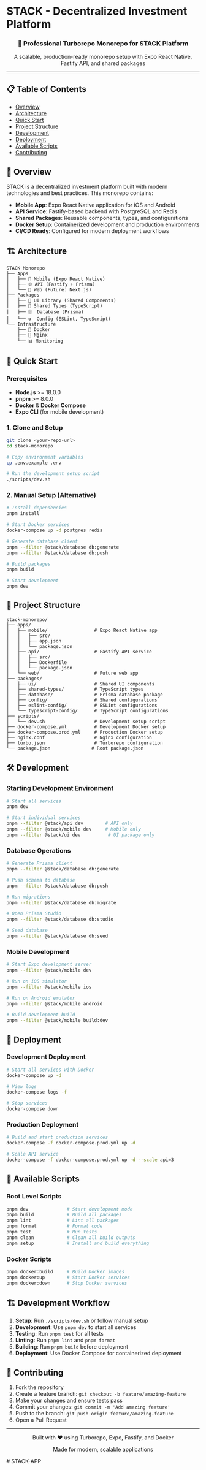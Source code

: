 # STACK - Decentralized Investment Platform

<div align="center">
  <h3>🚀 Professional Turborepo Monorepo for STACK Platform</h3>
  <p>A scalable, production-ready monorepo setup with Expo React Native, Fastify API, and shared packages</p>
</div>

---

## 📋 Table of Contents

- [Overview](#overview)
- [Architecture](#architecture)
- [Quick Start](#quick-start)
- [Project Structure](#project-structure)
- [Development](#development)
- [Deployment](#deployment)
- [Available Scripts](#available-scripts)
- [Contributing](#contributing)

## 🎯 Overview

STACK is a decentralized investment platform built with modern technologies and best practices. This monorepo contains:

- **Mobile App**: Expo React Native application for iOS and Android
- **API Service**: Fastify-based backend with PostgreSQL and Redis
- **Shared Packages**: Reusable components, types, and configurations
- **Docker Setup**: Containerized development and production environments
- **CI/CD Ready**: Configured for modern deployment workflows

## 🏗️ Architecture

```
STACK Monorepo
├── Apps
│   ├── 📱 Mobile (Expo React Native)
│   ├── 🌐 API (Fastify + Prisma)
│   └── 🔮 Web (Future: Next.js)
├── Packages
│   ├── 🎨 UI Library (Shared Components)
│   ├── 📝 Shared Types (TypeScript)
│   ├── 🗄️  Database (Prisma)
│   └── ⚙️  Config (ESLint, TypeScript)
└── Infrastructure
    ├── 🐳 Docker
    ├── 🔄 Nginx
    └── 📊 Monitoring
```

## 🚀 Quick Start

### Prerequisites

- **Node.js** >= 18.0.0
- **pnpm** >= 8.0.0
- **Docker** & **Docker Compose**
- **Expo CLI** (for mobile development)

### 1. Clone and Setup

```bash
git clone <your-repo-url>
cd stack-monorepo

# Copy environment variables
cp .env.example .env

# Run the development setup script
./scripts/dev.sh
```

### 2. Manual Setup (Alternative)

```bash
# Install dependencies
pnpm install

# Start Docker services
docker-compose up -d postgres redis

# Generate database client
pnpm --filter @stack/database db:generate
pnpm --filter @stack/database db:push

# Build packages
pnpm build

# Start development
pnpm dev
```

## 📁 Project Structure

```
stack-monorepo/
├── apps/
│   ├── mobile/                 # Expo React Native app
│   │   ├── src/
│   │   ├── app.json
│   │   └── package.json
│   ├── api/                    # Fastify API service
│   │   ├── src/
│   │   ├── Dockerfile
│   │   └── package.json
│   └── web/                    # Future web app
├── packages/
│   ├── ui/                     # Shared UI components
│   ├── shared-types/           # TypeScript types
│   ├── database/               # Prisma database package
│   ├── config/                 # Shared configurations
│   ├── eslint-config/          # ESLint configurations
│   └── typescript-config/      # TypeScript configurations
├── scripts/
│   └── dev.sh                  # Development setup script
├── docker-compose.yml          # Development Docker setup
├── docker-compose.prod.yml     # Production Docker setup
├── nginx.conf                  # Nginx configuration
├── turbo.json                  # Turborepo configuration
└── package.json               # Root package.json
```

## 🛠 Development

### Starting Development Environment

```bash
# Start all services
pnpm dev

# Start individual services
pnpm --filter @stack/api dev        # API only
pnpm --filter @stack/mobile dev     # Mobile only
pnpm --filter @stack/ui dev          # UI package only
```

### Database Operations

```bash
# Generate Prisma client
pnpm --filter @stack/database db:generate

# Push schema to database
pnpm --filter @stack/database db:push

# Run migrations
pnpm --filter @stack/database db:migrate

# Open Prisma Studio
pnpm --filter @stack/database db:studio

# Seed database
pnpm --filter @stack/database db:seed
```

### Mobile Development

```bash
# Start Expo development server
pnpm --filter @stack/mobile dev

# Run on iOS simulator
pnpm --filter @stack/mobile ios

# Run on Android emulator
pnpm --filter @stack/mobile android

# Build development build
pnpm --filter @stack/mobile build:dev
```

## 🐳 Deployment

### Development Deployment

```bash
# Start all services with Docker
docker-compose up -d

# View logs
docker-compose logs -f

# Stop services
docker-compose down
```

### Production Deployment

```bash
# Build and start production services
docker-compose -f docker-compose.prod.yml up -d

# Scale API service
docker-compose -f docker-compose.prod.yml up -d --scale api=3
```

## 📜 Available Scripts

### Root Level Scripts

```bash
pnpm dev              # Start development mode
pnpm build            # Build all packages
pnpm lint             # Lint all packages
pnpm format           # Format code
pnpm test             # Run tests
pnpm clean            # Clean all build outputs
pnpm setup            # Install and build everything
```

### Docker Scripts

```bash
pnpm docker:build     # Build Docker images
pnpm docker:up        # Start Docker services
pnpm docker:down      # Stop Docker services
```

## 🏗️ Development Workflow

1. **Setup**: Run `./scripts/dev.sh` or follow manual setup
2. **Development**: Use `pnpm dev` to start all services
3. **Testing**: Run `pnpm test` for all tests
4. **Linting**: Run `pnpm lint` and `pnpm format`
5. **Building**: Run `pnpm build` before deployment
6. **Deployment**: Use Docker Compose for containerized deployment

## 🤝 Contributing

1. Fork the repository
2. Create a feature branch: `git checkout -b feature/amazing-feature`
3. Make your changes and ensure tests pass
4. Commit your changes: `git commit -m 'Add amazing feature'`
5. Push to the branch: `git push origin feature/amazing-feature`
6. Open a Pull Request

---

<div align="center">
  <p>Built with ❤️ using Turborepo, Expo, Fastify, and Docker</p>
  <p>Made for modern, scalable applications</p>
</div># STACK-APP
